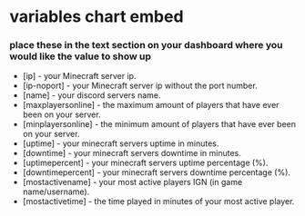 # variables chart embed

### place these in the text section on your dashboard where you would like the value to show up

- [ip] - your Minecraft server ip.
- [ip-noport] - your Minecraft server ip without the port number.
- [name] - your discord servers name.
- [maxplayersonline] - the maximum amount of players that have ever been on your server.
- [minplayersonline] - the minimum amount of players that have ever been on your server.
- [uptime] - your minecraft servers uptime in minutes.
- [downtime] - your minecraft servers downtime in minutes.
- [uptimepercent] - your minecraft servers uptime percentage (%).
- [downtimepercent] - your minecraft servers downtime percentage (%).
- [mostactivename] - your most active players IGN (in game name/username).
- [mostactivetime] - the time played in minutes of your most active player.

